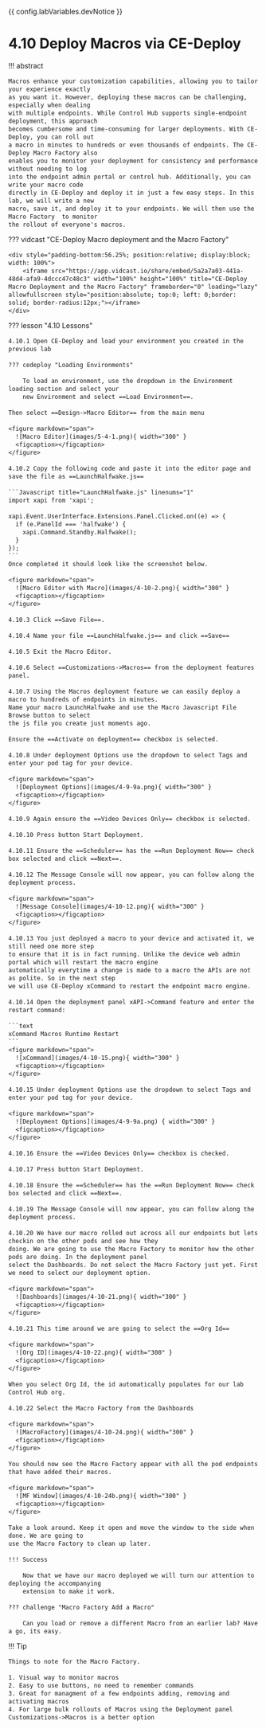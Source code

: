 {{ config.labVariables.devNotice }}
# 4.10 Deploy Macros via CE-Deploy

!!! abstract

    Macros enhance your customization capabilities, allowing you to tailor your experience exactly 
    as you want it. However, deploying these macros can be challenging, especially when dealing 
    with multiple endpoints. While Control Hub supports single-endpoint deployment, this approach 
    becomes cumbersome and time-consuming for larger deployments. With CE-Deploy, you can roll out 
    a macro in minutes to hundreds or even thousands of endpoints. The CE-Deploy Macro Factory also 
    enables you to monitor your deployment for consistency and performance without needing to log 
    into the endpoint admin portal or control hub. Additionally, you can write your macro code 
    directly in CE-Deploy and deploy it in just a few easy steps. In this lab, we will write a new 
    macro, save it, and deploy it to your endpoints. We will then use the Macro Factory  to monitor 
    the rollout of everyone's macros.

??? vidcast "CE-Deploy Macro deployment and the Macro Factory"

    <div style="padding-bottom:56.25%; position:relative; display:block; width: 100%">
	    <iframe src="https://app.vidcast.io/share/embed/5a2a7a03-441a-48d4-afa9-4dccc47c48c3" width="100%" height="100%" title="CE-Deploy Macro Deployment and the Macro Factory" frameborder="0" loading="lazy" allowfullscreen style="position:absolute; top:0; left: 0;border: solid; border-radius:12px;"></iframe>
    </div>

??? lesson "4.10 Lessons"

    4.10.1 Open CE-Deploy and load your environment you created in the previous lab
    
    ??? cedeploy "Loading Environments"
    
        To load an environment, use the dropdown in the Environment loading section and select your
        new Environment and select ==Load Environment==.
    
    Then select ==Design->Macro Editor== from the main menu
    
    <figure markdown="span">
      ![Macro Editor](images/5-4-1.png){ width="300" }
      <figcaption></figcaption>
    </figure>
    
    4.10.2 Copy the following code and paste it into the editor page and save the file as ==LaunchHalfwake.js==
    
    ```Javascript title="LaunchHalfwake.js" linenums="1"
    import xapi from 'xapi';
    
    xapi.Event.UserInterface.Extensions.Panel.Clicked.on((e) => {
      if (e.PanelId === 'halfwake') {
        xapi.Command.Standby.Halfwake();
      }
    });
    ```
    Once completed it should look like the screenshot below.
    
    <figure markdown="span">
      ![Macro Editor with Macro](images/4-10-2.png){ width="300" }
      <figcaption></figcaption>
    </figure>
    
    4.10.3 Click ==Save File==.
    
    4.10.4 Name your file ==LaunchHalfwake.js== and click ==Save==
    
    4.10.5 Exit the Macro Editor.
    
    4.10.6 Select ==Customizations->Macros== from the deployment features panel.
    
    4.10.7 Using the Macros deployment feature we can easily deploy a macro to hundreds of endpoints in minutes.
    Name your macro LaunchHalfwake and use the Macro Javascript File Browse button to select 
    the js file you create just moments ago.
    
    Ensure the ==Activate on deployment== checkbox is selected.
    
    4.10.8 Under deployment Options use the dropdown to select Tags and enter your pod tag for your device.
    
    <figure markdown="span">
      ![Deployment Options](images/4-9-9a.png){ width="300" }
      <figcaption></figcaption>
    </figure>
    
    4.10.9 Again ensure the ==Video Devices Only== checkbox is selected.
    
    4.10.10 Press button Start Deployment.
    
    4.10.11 Ensure the ==Scheduler== has the ==Run Deployment Now== check box selected and click ==Next==.
    
    4.10.12 The Message Console will now appear, you can follow along the deployment process.
    
    <figure markdown="span">
      ![Message Console](images/4-10-12.png){ width="300" }
      <figcaption></figcaption>
    </figure>

    4.10.13 You just deployed a macro to your device and activated it, we still need one more step 
    to ensure that it is in fact running. Unlike the device web admin portal which will restart the macro engine
    automatically everytime a change is made to a macro the APIs are not as polite. So in the next step
    we will use CE-Deploy xCommand to restart the endpoint macro engine.
    
    4.10.14 Open the deployment panel xAPI->Command feature and enter the restart command:
    
    ```text
    xCommand Macros Runtime Restart
    ```
    <figure markdown="span">
      ![xCommand](images/4-10-15.png){ width="300" }
      <figcaption></figcaption>
    </figure>
    
    4.10.15 Under deployment Options use the dropdown to select Tags and enter your pod tag for your device.
    
    <figure markdown="span">
      ![Deployment Options](images/4-9-9a.png) { width="300" }
      <figcaption></figcaption>
    </figure>
    
    4.10.16 Ensure the ==Video Devices Only== checkbox is checked.
    
    4.10.17 Press button Start Deployment.
    
    4.10.18 Ensure the ==Scheduler== has the ==Run Deployment Now== check box selected and click ==Next==.
    
    4.10.19 The Message Console will now appear, you can follow along the deployment process.
    
    4.10.20 We have our macro rolled out across all our endpoints but lets checkin on the other pods and see how they 
    doing. We are going to use the Macro Factory to monitor how the other pods are doing. In the deployment panel
    select the Dashboards. Do not select the Macro Factory just yet. First we need to select our deployment option.
    
    <figure markdown="span">
      ![Dashboards](images/4-10-21.png){ width="300" }
      <figcaption></figcaption>
    </figure>
    
    4.10.21 This time around we are going to select the ==Org Id==
    
    <figure markdown="span">
      ![Org ID](images/4-10-22.png){ width="300" }
      <figcaption></figcaption>
    </figure>
    
    When you select Org Id, the id automatically populates for our lab Control Hub org.
    
    4.10.22 Select the Macro Factory from the Dashboards
    
    <figure markdown="span">
      ![MacroFactory](images/4-10-24.png){ width="300" }
      <figcaption></figcaption>
    </figure>
    
    You should now see the Macro Factory appear with all the pod endpoints that have added their macros.
    
    <figure markdown="span">
      ![MF Window](images/4-10-24b.png){ width="300" }
      <figcaption></figcaption>
    </figure>
    
    Take a look around. Keep it open and move the window to the side when done. We are going to 
    use the Macro Factory to clean up later.

    !!! Success

        Now that we have our macro deployed we will turn our attention to deploying the accompanying
        extension to make it work.

    ??? challenge "Macro Factory Add a Macro"
        
        Can you load or remove a different Macro from an earlier lab? Have a go, its easy.

!!! Tip
    
    Things to note for the Macro Factory.

    1. Visual way to monitor macros
    2. Easy to use buttons, no need to remember commands
    3. Great for managment of a few endpoints adding, removing and activating macros
    4. For large bulk rollouts of Macros using the Deployment panel Customizations->Macros is a better option